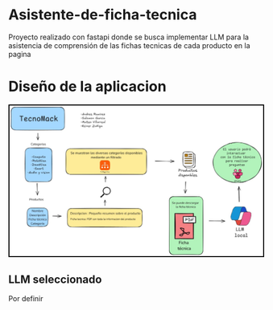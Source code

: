 # Asistente-de-ficha-tecnica
Proyecto realizado con fastapi donde se busca implementar LLM para la asistencia de comprensión de las fichas tecnicas de cada producto en la pagina 
<h1>Diseño de la aplicacion </h1>

<img src="https://github.com/K31NER/Asistente-de-ficha-tecnica/blob/main/static/img/Arquitectura.jpg" alt="Texto alternativo" style="border: 2px solid black;">

<h2>LLM seleccionado</h2>
<p>Por definir</p>

